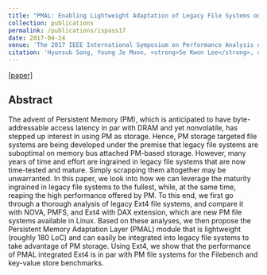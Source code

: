 ```yaml
---
title: "PMAL: Enabling Lightweight Adaptation of Legacy File Systems on Persistent Memory Systems"
collection: publications
permalink: /publications/ispass17
date: 2017-04-24
venue: 'The 2017 IEEE International Symposium on Performance Analysis of Systems and Software (ISPASS 2017)'
citation: 'Hyunsub Song, Young Je Moon, <strong>Se Kwon Lee</strong>, and Sam H. Noh, Proceedings of <i>the 2017 IEEE International Symposium on Performance Analysis of Systems and Software</i> (<strong>ISPASS 2017</strong>).'
---
```

[[paper]](http://sekwonlee.github.io/files/ispass17.pdf)

## Abstract
The advent of Persistent Memory (PM), which is anticipated to have byte-addressable access latency in par with DRAM and yet nonvolatile, has stepped up interest in using PM as storage. Hence, PM storage targeted file systems are being developed under the premise that legacy file systems are suboptimal on memory bus attached PM-based storage. However, many years of time and effort are ingrained in legacy file systems that are now time-tested and mature. Simply scrapping them altogether may be unwarranted. In this paper, we look into how we can leverage the maturity ingrained in legacy file systems to the fullest, while, at the same time, reaping the high performance offered by PM. To this end, we first go through a thorough analysis of legacy Ext4 file systems, and compare it with NOVA, PMFS, and Ext4 with DAX extension, which are new PM file systems available in Linux. Based on these analyses, we then propose the Persistent Memory Adaptation Layer (PMAL) module that is lightweight (roughly 180 LoC) and can easily be integrated into legacy file systems to take advantage of PM storage. Using Ext4, we show that the performance of PMAL integrated Ext4 is in par with PM file systems for the Filebench and key-value store benchmarks.
